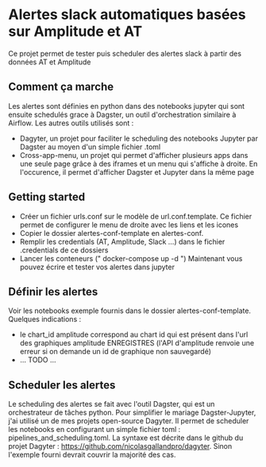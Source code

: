 # Alertes slack automatiques basées sur Amplitude et AT

Ce projet permet de tester puis scheduler des alertes slack à partir des données AT et Amplitude

## Comment ça marche
Les alertes sont définies en python dans des notebooks jupyter qui sont ensuite schedulés grace à Dagster, un outil d'orchestration similaire à Airflow.
Les autres outils utilisés sont :
- Dagyter, un projet pour faciliter le scheduling des notebooks Jupyter par Dagster au moyen d'un simple fichier .toml
- Cross-app-menu, un projet qui permet d'afficher plusieurs apps dans une seule page grâce à des iframes et un menu qui s'affiche à droite. En l'occurence, il permet d'afficher Dagster et Jupyter dans la même page

## Getting started
- Créer un fichier urls.conf sur le modèle de url.conf.template. Ce fichier permet de configurer le menu de droite avec les liens et les icones
- Copier le dossier alertes-conf-template en alertes-conf.
- Remplir les credentials (AT, Amplitude, Slack ...) dans le fichier .credentials de ce dossiers
- Lancer les conteneurs ("  docker-compose up -d   ")
Maintenant vous pouvez écrire et tester vos alertes dans jupyter

## Définir les alertes
Voir les notebooks exemple fournis dans le dossier alertes-conf-template.
Quelques indications :
- le chart_id amplitude correspond au chart id qui est présent dans l'url des graphiques amplitude ENREGISTRES (l'API d'amplitude renvoie une erreur si on demande un id de graphique non sauvegardé)
- ... TODO ...

## Scheduler les alertes
Le scheduling des alertes se fait avec l'outil Dagster, qui est un orchestrateur de tâches python.
Pour simplifier le mariage Dagster-Jupyter, j'ai utilisé un de mes projets open-source Dagyter. Il permet de scheduler les notebooks en configurant un simple fichier toml : pipelines_and_scheduling.toml.
La syntaxe est décrite dans le github du projet Dagyter : https://github.com/nicolasgallandpro/dagyter. Sinon l'exemple fourni devrait couvrir la majorité des cas.


